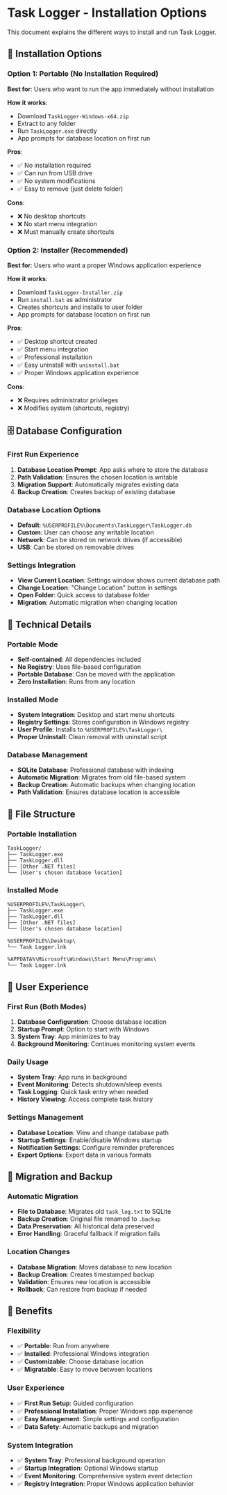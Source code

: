 # Task Logger - Installation Options

This document explains the different ways to install and run Task Logger.

## 🚀 Installation Options

### **Option 1: Portable (No Installation Required)**
**Best for**: Users who want to run the app immediately without installation

**How it works**:
- Download `TaskLogger-Windows-x64.zip`
- Extract to any folder
- Run `TaskLogger.exe` directly
- App prompts for database location on first run

**Pros**:
- ✅ No installation required
- ✅ Can run from USB drive
- ✅ No system modifications
- ✅ Easy to remove (just delete folder)

**Cons**:
- ❌ No desktop shortcuts
- ❌ No start menu integration
- ❌ Must manually create shortcuts

### **Option 2: Installer (Recommended)**
**Best for**: Users who want a proper Windows application experience

**How it works**:
- Download `TaskLogger-Installer.zip`
- Run `install.bat` as administrator
- Creates shortcuts and installs to user folder
- App prompts for database location on first run

**Pros**:
- ✅ Desktop shortcut created
- ✅ Start menu integration
- ✅ Professional installation
- ✅ Easy uninstall with `uninstall.bat`
- ✅ Proper Windows application experience

**Cons**:
- ❌ Requires administrator privileges
- ❌ Modifies system (shortcuts, registry)

## 🗄️ Database Configuration

### **First Run Experience**
1. **Database Location Prompt**: App asks where to store the database
2. **Path Validation**: Ensures the chosen location is writable
3. **Migration Support**: Automatically migrates existing data
4. **Backup Creation**: Creates backup of existing database

### **Database Location Options**
- **Default**: `%USERPROFILE%\Documents\TaskLogger\TaskLogger.db`
- **Custom**: User can choose any writable location
- **Network**: Can be stored on network drives (if accessible)
- **USB**: Can be stored on removable drives

### **Settings Integration**
- **View Current Location**: Settings window shows current database path
- **Change Location**: "Change Location" button in settings
- **Open Folder**: Quick access to database folder
- **Migration**: Automatic migration when changing location

## 🔧 Technical Details

### **Portable Mode**
- **Self-contained**: All dependencies included
- **No Registry**: Uses file-based configuration
- **Portable Database**: Can be moved with the application
- **Zero Installation**: Runs from any location

### **Installed Mode**
- **System Integration**: Desktop and start menu shortcuts
- **Registry Settings**: Stores configuration in Windows registry
- **User Profile**: Installs to `%USERPROFILE%\TaskLogger\`
- **Proper Uninstall**: Clean removal with uninstall script

### **Database Management**
- **SQLite Database**: Professional database with indexing
- **Automatic Migration**: Migrates from old file-based system
- **Backup Creation**: Automatic backups when changing location
- **Path Validation**: Ensures database location is accessible

## 📁 File Structure

### **Portable Installation**
```
TaskLogger/
├── TaskLogger.exe
├── TaskLogger.dll
├── [Other .NET files]
└── [User's chosen database location]
```

### **Installed Mode**
```
%USERPROFILE%\TaskLogger\
├── TaskLogger.exe
├── TaskLogger.dll
├── [Other .NET files]
└── [User's chosen database location]

%USERPROFILE%\Desktop\
└── Task Logger.lnk

%APPDATA%\Microsoft\Windows\Start Menu\Programs\
└── Task Logger.lnk
```

## 🎯 User Experience

### **First Run (Both Modes)**
1. **Database Configuration**: Choose database location
2. **Startup Prompt**: Option to start with Windows
3. **System Tray**: App minimizes to tray
4. **Background Monitoring**: Continues monitoring system events

### **Daily Usage**
- **System Tray**: App runs in background
- **Event Monitoring**: Detects shutdown/sleep events
- **Task Logging**: Quick task entry when needed
- **History Viewing**: Access complete task history

### **Settings Management**
- **Database Location**: View and change database path
- **Startup Settings**: Enable/disable Windows startup
- **Notification Settings**: Configure reminder preferences
- **Export Options**: Export data in various formats

## 🔄 Migration and Backup

### **Automatic Migration**
- **File to Database**: Migrates old `task_log.txt` to SQLite
- **Backup Creation**: Original file renamed to `.backup`
- **Data Preservation**: All historical data preserved
- **Error Handling**: Graceful fallback if migration fails

### **Location Changes**
- **Database Migration**: Moves database to new location
- **Backup Creation**: Creates timestamped backup
- **Validation**: Ensures new location is accessible
- **Rollback**: Can restore from backup if needed

## 🚀 Benefits

### **Flexibility**
- ✅ **Portable**: Run from anywhere
- ✅ **Installed**: Professional Windows integration
- ✅ **Customizable**: Choose database location
- ✅ **Migratable**: Easy to move between locations

### **User Experience**
- ✅ **First Run Setup**: Guided configuration
- ✅ **Professional Installation**: Proper Windows app experience
- ✅ **Easy Management**: Simple settings and configuration
- ✅ **Data Safety**: Automatic backups and migration

### **System Integration**
- ✅ **System Tray**: Professional background operation
- ✅ **Startup Integration**: Optional Windows startup
- ✅ **Event Monitoring**: Comprehensive system event detection
- ✅ **Registry Integration**: Proper Windows application behavior
